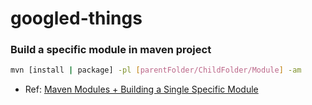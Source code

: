 # googled-things

### Build a specific module in maven project
```sh
mvn [install | package] -pl [parentFolder/ChildFolder/Module] -am
```
- Ref: [Maven Modules + Building a Single Specific Module](https://stackoverflow.com/questions/1114026/maven-modules-building-a-single-specific-module)
